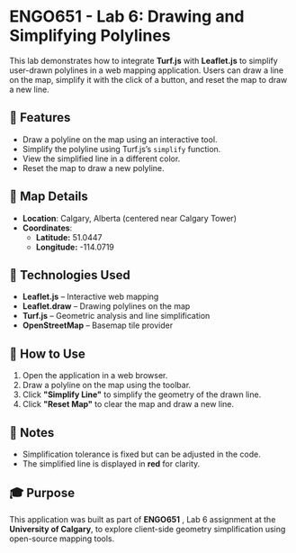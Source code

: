 # ENGO651 - Lab 6: Drawing and Simplifying Polylines

This lab demonstrates how to integrate **Turf.js** with **Leaflet.js** to simplify user-drawn polylines in a web mapping application. Users can draw a line on the map, simplify it with the click of a button, and reset the map to draw a new line.



## 🧭 Features

- Draw a polyline on the map using an interactive tool.
- Simplify the polyline using Turf.js’s `simplify` function.
- View the simplified line in a different color.
- Reset the map to draw a new polyline.



## 📍 Map Details

- **Location**: Calgary, Alberta (centered near Calgary Tower)
- **Coordinates**:  
  - **Latitude:** 51.0447  
  - **Longitude:** -114.0719



## 🧰 Technologies Used

- **Leaflet.js** – Interactive web mapping
- **Leaflet.draw** – Drawing polylines on the map
- **Turf.js** – Geometric analysis and line simplification
- **OpenStreetMap** – Basemap tile provider



## 🚀 How to Use

1. Open the application in a web browser.
2. Draw a polyline on the map using the toolbar.
3. Click **"Simplify Line"** to simplify the geometry of the drawn line.
4. Click **"Reset Map"** to clear the map and draw a new line.



## 📘 Notes

- Simplification tolerance is fixed but can be adjusted in the code.
- The simplified line is displayed in **red** for clarity.



## 🎓 Purpose

This application was built as part of **ENGO651** , Lab 6 assignment at the **University of Calgary**, to explore client-side geometry simplification using open-source mapping tools.

